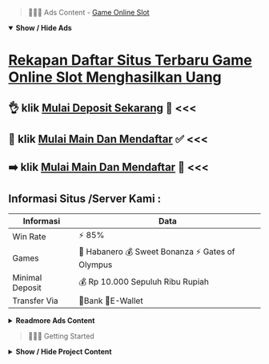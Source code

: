 > :red_circle::red_circle::red_circle: Ads Content - [Game Online Slot](https://atom.io/packages/game-online-slot)

<details open><summary><b>Show / Hide Ads</b></summary>

# [Rekapan Daftar Situs Terbaru Game Online Slot Menghasilkan Uang](https://atom.io/packages/game-online-slot)
## :ok_hand: klik [Mulai Deposit Sekarang](https://178.128.112.84/togel/) :star2: <<< 
## :star2: klik [Mulai Main Dan Mendaftar](https://178.128.112.84/slot/pgsoft/) :white_check_mark: <<< 
## :arrow_right: klik [Mulai Main Dan Mendaftar](https://178.128.112.84/togel/) :cake: <<< 

## Informasi Situs /Server Kami : 

| Informasi  | Data |
| ------------- | ------------- |
| Win Rate  | ⚡ 85% |
| Games  | 🔱 Habanero 💰 Sweet Bonanza ⚡ Gates of Olympus |
| Minimal Deposit  | 💰 Rp 10.000 Sepuluh Ribu Rupiah |
| Transfer Via  | 🏅Bank 🏅E-Wallet |

<details><summary><b>Readmore Ads Content</b></summary>

## Table Of Content
- [Rekomendasi Terbaik Info Slot Gacor Hari Ini](#info-slot-gacor-hari-ini)
- [Ini Situs Link Slot Gacor 2022](#link-slot-gacor-2022)
- [Hack Apk Permainan Slot Online](#permainan-slot-online)
- [Trik Main Game Judi Slot Online](#game-judi-slot-online)
- [Vip Slot Slot Online Pragmatic](#slot-online-pragmatic)
- [Slot Free Slot Gacor 2022](#slot-gacor-2022)
- [Info Gratis Slot 4d](#slot-4d)
- [Slot Free Game Slot Pragmatic](#game-slot-pragmatic)
- [Rekomendasi Bo Info Slot Gacor Hari Ini](#info-slot-gacor-hari-ini)

## Info Slot Gacor Hari Ini
Slot Online Habanero yaitu perusahaan peningkatan kekinian beserta lincah pakai kantor dalam penjuru dunia. Permainan kita dikenali jadi slot pilihan maka game slot paling konvensional menurut teknologi, tapi slot Habanero diartikan sebagai sebuah game slot terpanas untuk dimainkan di awal tahun 2021. Disamping itu, kami kumpulkan banyak info tentang pertunjukan slot terjangka strategi memainkan berbagai ragam model mainan slot, pertunjukan slot baru, syarat mainan slot, prosedur bermain slot, bonus gratis, beserta teknik bermain slot online.
## Link Slot Gacor 2022
Layanan CS 24 Jam Nonstop, Kamu bisa menyortir situs yang memberikan layanan cs selama 24 jam. Dengan layanan yang nonstop, bahwa saudara dapat bermain game kapanpun. Pastikan punya situs yang memberikan layanan live chat, whatsapp maupun telegram. Layanan fast respon pula akan membuat anda sip pada permainan game.
## Permainan Slot Online
agentotoplay apakah aman? Bermain pada situs terpercaya dapat menyampaikan Anggota kedamaian maka kenyamanan. agentotoplay yakni salah tunggal situs slot online unggul serta terpercaya 2022 yang menjamin kedamaian identitas kekal permainan; situs ini agak menunjukkan layanan yang amat menarik serta beraneka rupa bonus untuk para pemainnya.
## Game Judi Slot Online
Apa Itu Slot Online? Slot online yaitu pertunjukan yang pada penyesuaian dari game dingdong casino Mesin Slot yang sebelumnya punya dikenal saja sama nama bandit tangan satu. Online Slot kian standar dimainkan sebab keentengan game ini agar dimainkan bukan ada parak senggang member slot veteran pakai Anggota slot pemula.
## Slot Online Pragmatic
Banyak Bonus Slot, Kami ingat persis apa yang diinginkan bagi para member setia kita ketika bermain. Selain servis situs yang genap , kita terus kadang-kadang menyampaikan judi slot online banyak bonus yang mampu dikalim pakai sarana tertentu. Semisal bonus new member dalam muka to kecil yang segera diberikan untuk Anggota yang kemudian belaka daftar pada bandar judi slot online kami. Ada pun bonus slot lainnya yang tak kalah menarik semacam bonus deposit , cashback , jackpot , referal , free spin bersama sedang tidak sedikit lagi. 
## Slot Gacor 2022
Sering Beristirahat Saat Bermain Slot Online, Hal terpenting pada saat Saudara bermain judi online, didefinisikan sebagai berada saat suasana hati serta pola pikir yang baik. Ketika pikiran Saudara dipenuhi serta stres maupun kekhawatiran kian ya untuk bersantai, pergi ke taman serta mencari udara segar alias membaca buku. Sebab bermain slot online membutuhkan konsentrasi agar berjaya besar, bersama melihat ponsel Anda selama 7 jam berturut-turut dapat mengundang ketegangan mata. Setelah Saudara punya istirahat yang setuju dengan pulang di suasana hati yang tepat, Saudara bisa merakit berulang agar memperoleh jackpot besar Anda. Inilah sebabnya apa agentotoplay merekomendasikan member agar ada kalanya istirahat supaya memiliki sikap mental yang akurat supaya kian gampang mendapatkan jackpot besar pada slot online.
## Slot 4d
Mudah Dimainkan, berlipat-lipat orang setuju jika judi slot online yaitu salah suatu game judi online yang paling gampang dimainkan. Bagaimana tidak, untuk permainan slot online Anda tinggal memencet tunggal tombol untuk bisa berangkat memutar mesin slot lalu tinggal menunggu gabungan simbol yang hendak muncul. Bisa dikatakan bila game slot ialah game judi online yang penuh pakai keberuntungan. Selain itu, slot online amat bersalah sama game judi online lainnya, diantaranya poker online dengan casino online. Slot online yaitu gem judi online rongak Kamu melawan mesin slot. Sedangkan poker online serta casino online yakni game judi online player vs player. Dalam judi poker online, Kamu hendak melawan Anggota judi kartu lain dari serata dunia. Sedangkan pada judi casino online, Kamu hendak berhadapan serta bandar.

## Game Slot Pragmatic
Cari bocoran slot RTP tinggi Salah tunggal tenggang unggul yang sanggup dilakukan adalah mencari bocoran pertunjukan slot yang memiliki nilai rtp keunggulan tinggi. Biasanya pertunjukan taruhan judi itu sangat ringan sekali pada menangkan.
## Info Slot Gacor Hari Ini
AGENTOTOPLAY yaitu situs judi slot online unggul dengan terpercaya no 1 dekat Indonesia, yang demi ini memiliki kepercayaan penuh dari para Anggota judi bersama fans slot online. Saat ini telah ramai pengembang game judi online yang ramai selama menciptakan game slot online standar dalam Indonesia tahun 2021, lagi AGENTOTOPLAY telah terkemuka menjadi agen judi slot online terpopuler dibandingkan sama agen judi online lainnya. Cuma AGENTOTOPLAY yang merekomendasi beraneka rupa seperti pertunjukan judi sama peringkat keunggulan yang tinggi pakai sistem pertunjukan fairplay. Kini mainan yang tersedia senggang lan semacam judi slot online, kasino online, pula judi taruhan bola formal Indonesia.

</details>

</details>

> :red_circle::red_circle::red_circle: Getting Started

<details><summary><b>Show / Hide Project Content</b></summary>

#  Project Name / Title : 
ATPEngine Project #11
##  Getting Started : 
These instructions will get you a copy of the project up and running on your local machine for development and testing purposes. See deployment for notes on how to deploy the project on a live system.

##  Installation for ATPEngine Project #11 : 
A step by step guide that will tell you how to get the development environment up and running.
<ul><li>How to install #1</li><li>How to install #2</li><li>How to install #3</li><li>How to install #4</li><li>How to install #5</li><li>How to install #6</li></ul>

##  Usage : 
A few examples of useful commands and/or tasks.
<ul><li>Usage #1</li><li>Usage  #2</li><li>Usage  #3</li><li>Usage #4</li><li>Usage  #5</li><li>Usage  #6</li></ul>

##  Ads Links : 
Get To Know about our other ads.


[Ceme Slot Mudah Menang](https://atom.io/packages/ceme-slot)

[Bocoran Slot Rtp Mudah Menang](https://atom.io/packages/bocoran-slot-rtp)

[Slot Pakai Dana Mudah Menang](https://atom.io/packages/slot-pakai-dana)

[Game Slot Mudah Menang](https://atom.io/packages/game-slot)

[Hk Togel Mudah Menang](https://atom.io/packages/hk-togel)

[Spadegaming Slot Mudah Menang](https://atom.io/packages/spadegaming-slot)

[Slot Demo Indonesia Mudah Menang](https://atom.io/packages/slot-demo-indonesia)

[Game Slot Gacor Mudah Menang](https://atom.io/packages/game-slot-gacor)

[Link Judi Slot Mudah Menang](https://atom.io/packages/link-judi-slot)

[Spider Slot Mudah Menang](https://atom.io/packages/spider-slot)

[Joker Gaming Slot Mudah Menang](https://atom.io/packages/joker-gaming-slot)

[Pg Slot 88 Mudah Menang](https://atom.io/packages/pg-slot-88)

[Demo Slot Rupiah Mudah Menang](https://atom.io/packages/demo-slot-rupiah)

[Cara Bermain Slot Mudah Menang](https://atom.io/packages/cara-bermain-slot)

[Slot Union Mudah Menang](https://atom.io/packages/slot-union)

##  Additional Project That Can Be Usefull : 
Get To Know about our other projects.


[ATPEngine Project #93](https://atom.io/packages/atpengine-project-93)

[ATPEngine Project #99](https://atom.io/packages/atpengine-project-99)

[ATPEngine Project #45](https://atom.io/packages/atpengine-project-45)

[ATPEngine Project #10](https://atom.io/packages/atpengine-project-10)

[ATPEngine Project #24](https://atom.io/packages/atpengine-project-24)

[ATPEngine Project #88](https://atom.io/packages/atpengine-project-88)

[ATPEngine Project #7](https://atom.io/packages/atpengine-project-7)

##  Master Project : 
Incase you want to know more about our master project, please visit [ATPEngine Home Project](https://atom.io/packages/atpengine-home-project)

</details>
